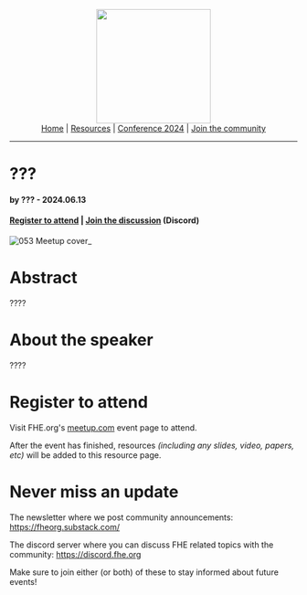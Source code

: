 <!-- Main header navigation -->
<p align="center">
  <img width="200" src="https://user-images.githubusercontent.com/5758427/180978488-db825482-5a58-4c7c-9589-c494a6f0be04.png"><br/>
  <a href="https://fhe-org.github.io">Home</a> | <a href="https://fhe-org.github.io/resources">Resources</a> | <a href="https://fhe-org.github.io/conferences/conference-2024/">Conference 2024</a> | <a href="https://fhe-org.github.io/community">Join the community</a>
</p>
<hr/>
<!-- /Main header navigation -->


# ???
#### by ??? - 2024.06.13
#### <a href="">Register to attend</a> | <!-- Video recording (Youtube) | --> <a href="https://discord.fhe.org">Join the discussion</a> (Discord)


![053 Meetup cover_](https://github.com/FHE-org/fhe-org.github.io/assets/37557436/261a3258-511f-45b3-93ee-dcc28687ca1b)


# Abstract

????

# About the speaker

????

# Register to attend

Visit FHE.org's [meetup.com]() event page to attend.

After the event has finished, resources *(including any slides, video, papers, etc)* will be added to this resource page.

# Never miss an update

The newsletter where we post community announcements: https://fheorg.substack.com/

The discord server where you can discuss FHE related topics with the community: https://discord.fhe.org

Make sure to join either (or both) of these to stay informed about future events!
